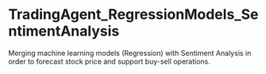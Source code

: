 # TradingAgent_RegressionModels_SentimentAnalysis
Merging machine learning models (Regression) with Sentiment Analysis in order to forecast stock price and support buy-sell operations.
